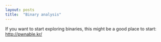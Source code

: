 ```yaml
---
layout: posts
title:  "Binary analysis"
---
```


If you want to start exploring binaries, this might be a good place to start:
http://pwnable.kr/
